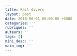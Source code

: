 ```yaml
---
title: Fait divers
layout: post
date: 2018-06-01 00:00:00 +0000
categories: ''
rubriques: ''
auteurs: ''
tags: []
mini_desc: ''
main_img: ''
---
```

